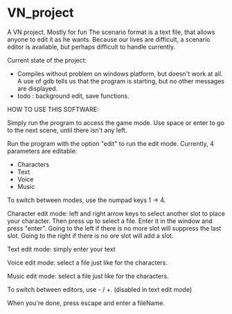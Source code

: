 # VN_project
A VN project. Mostly for fun
The scenario format is a text file, that allows anyone to edit it as he wants.
Because our lives are difficult, a scenario editor is available, but perhaps difficult to handle currently.


Current state of the project:
- Compiles without problem on windows platform, but doesn't work at all. A use of gdb tells us that the program is starting, but no other messages are displayed.
- todo : background edit, save functions.


HOW TO USE THIS SOFTWARE:

Simply run the program to access the game mode. Use space or enter to go to the next scene, until there isn't any left.


Run the program with the option "edit" to run the edit mode.
Currently, 4 parameters are editable:
- Characters
- Text
- Voice
- Music

To switch between modes, use the numpad keys 1 -> 4.

Character edit mode: left and right arrow keys to select another slot to place your character.
	Then press up to select a file. Enter it in the window and press "enter".
	Going to the left if there is no more slot will suppress the last slot.
	Going to the right if there is no ore slot will add a slot.

Text edit mode: simply enter your text

Voice edit mode: select a file just like for the characters.

Music edit mode: select a file just like for the characters.

To switch between editors, use - / +. (disabled in text edit mode)

When you're done, press escape and enter a fileName.

